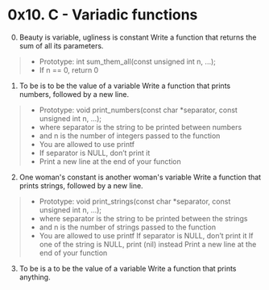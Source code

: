 # 0x10. C - Variadic functions
0. Beauty is variable, ugliness is constant
Write a function that returns the sum of all its parameters.
> * Prototype: int sum_them_all(const unsigned int n, ...);
> * If n == 0, return 0
1. To be is to be the value of a variable
Write a function that prints numbers, followed by a new line.
> * Prototype: void print_numbers(const char *separator, const unsigned int n, ...);
> * where separator is the string to be printed between numbers
> * and n is the number of integers passed to the function
> * You are allowed to use printf
> * If separator is NULL, don’t print it
> * Print a new line at the end of your function
2. One woman's constant is another woman's variable
Write a function that prints strings, followed by a new line.
> * Prototype: void print_strings(const char *separator, const unsigned int n, ...);
> * where separator is the string to be printed between the strings
> * and n is the number of strings passed to the function
> * You are allowed to use printf
> If separator is NULL, don’t print it
> If one of the string is NULL, print (nil) instead
> Print a new line at the end of your function
3. To be is a to be the value of a variable
Write a function that prints anything.
